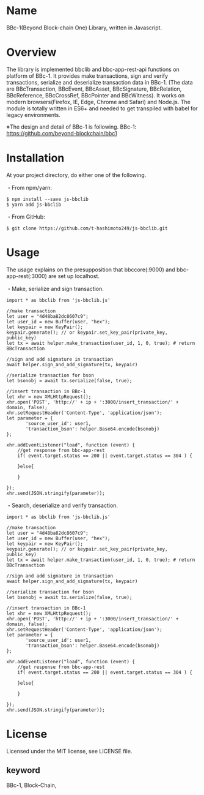 Name
=====
BBc-1(Beyond Block-chain One) Library, written in Javascript. 

# Overview
The library is implemented bbclib and bbc-app-rest-api functions on platform of BBc-1.
It provides make transactions, sign and verify transactions, serialize and deserialize transaction data in BBc-1. (The data are BBcTransaction, BBcEvent, BBcAsset, BBcSignature, BBcRelation, BBcReference, BBcCrossRef, BBcPointer and BBcWitness).
It works on modern browsers(Firefox, IE, Edge, Chrome and Safari) and Node.js. 
The module is totally written in ES6+ and needed to get transpiled with babel for legacy environments.

※The design and detail of BBc-1 is following.
BBc-1: https://github.com/beyond-blockchain/bbc1
  
# Installation
At your project directory, do either one of the following.

・From npm/yarn:
```$xslt
$ npm install --save js-bbclib
$ yarn add js-bbclib
```

・From GitHub:
```$xslt
$ git clone https://github.com/t-hashimoto249/js-bbclib.git
```

# Usage
The usage explains on the presupposition that bbccore(:9000) and bbc-app-rest(:3000) are set up localhost.

・Make, serialize and sign transaction.

```$xslt
import * as bbclib from 'js-bbclib.js'

//make transaction
let user = "4d48ba82dc8607c9";
let user_id = new Buffer(user, "hex");
let keypair = new KeyPair();
keypair.generate(); // or keypair.set_key_pair(private_key, public_key)
let tx = await helper.make_transaction(user_id, 1, 0, true); # return BBcTransaction

//sign and add signature in transaction
await helper.sign_and_add_signature(tx, keypair)

//serialize transaction for bson
let bsonobj = await tx.serialize(false, true);

//insert transaction in BBc-1
let xhr = new XMLHttpRequest();
xhr.open('POST', 'http://' + ip + ':3000/insert_transaction/' + domain, false);
xhr.setRequestHeader('Content-Type', 'application/json');
let parameter = {
       'source_user_id': user1,
       'transaction_bson': helper.Base64.encode(bsonobj)
};

xhr.addEventListener("load", function (event) {
    //get response from bbc-app-rest
    if( event.target.status == 200 || event.target.status == 304 ) {    
       
    }else{
       
    }
       
});
xhr.send(JSON.stringify(parameter));

```

・Search, deserialize and verify transaction.

```$xslt
import * as bbclib from 'js-bbclib.js'

//make transaction
let user = "4d48ba82dc8607c9";
let user_id = new Buffer(user, "hex");
let keypair = new KeyPair();
keypair.generate(); // or keypair.set_key_pair(private_key, public_key)
let tx = await helper.make_transaction(user_id, 1, 0, true); # return BBcTransaction

//sign and add signature in transaction
await helper.sign_and_add_signature(tx, keypair)

//serialize transaction for bson
let bsonobj = await tx.serialize(false, true);

//insert transaction in BBc-1
let xhr = new XMLHttpRequest();
xhr.open('POST', 'http://' + ip + ':3000/insert_transaction/' + domain, false);
xhr.setRequestHeader('Content-Type', 'application/json');
let parameter = {
       'source_user_id': user1,
       'transaction_bson': helper.Base64.encode(bsonobj)
};

xhr.addEventListener("load", function (event) {
    //get response from bbc-app-rest
    if( event.target.status == 200 || event.target.status == 304 ) {    
       
    }else{
       
    }
       
});
xhr.send(JSON.stringify(parameter));

```


# License
Licensed under the MIT license, see LICENSE file.

## keyword
BBc-1, Block-Chain, 
